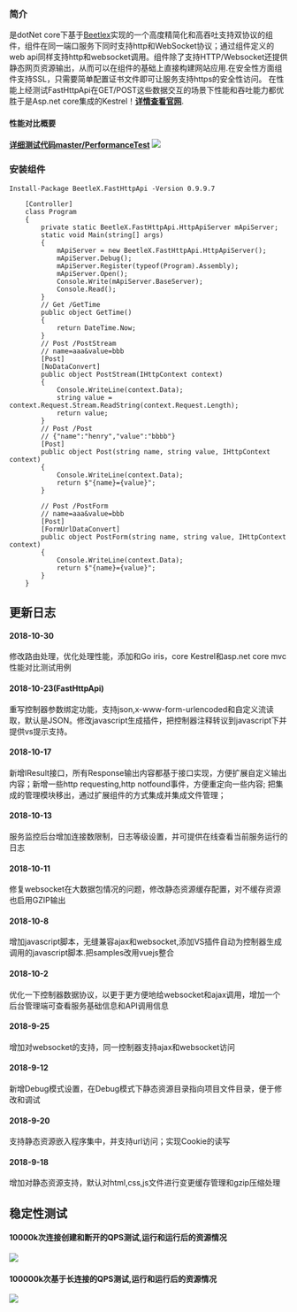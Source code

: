 ### 简介
是dotNet core下基于[Beetlex](https://github.com/IKende/BeetleX)实现的一个高度精简化和高吞吐支持双协议的组件，组件在同一端口服务下同时支持http和WebSocket协议；通过组件定义的web api同样支持http和websocket调用。组件除了支持HTTP/Websocket还提供静态网页资源输出，从而可以在组件的基础上直接构建网站应用.在安全性方面组件支持SSL，只需要简单配置证书文件即可让服务支持https的安全性访问。 在性能上经测试FastHttpApi在GET/POST这些数据交互的场景下性能和吞吐能力都优胜于是Asp.net core集成的Kestrel！**[详情查看官网](http://www.ikende.com/)**.
#### 性能对比概要
**[详细测试代码master/PerformanceTest](https://github.com/IKende/FastHttpApi/tree/master/PerformanceTest)**
![](https://i.imgur.com/A4hYksO.png)

### 安装组件
```
Install-Package BeetleX.FastHttpApi -Version 0.9.9.7
```

```
    [Controller]
    class Program
    {
        private static BeetleX.FastHttpApi.HttpApiServer mApiServer;
        static void Main(string[] args)
        {
            mApiServer = new BeetleX.FastHttpApi.HttpApiServer();
            mApiServer.Debug();
            mApiServer.Register(typeof(Program).Assembly);
            mApiServer.Open();
            Console.Write(mApiServer.BaseServer);
            Console.Read();
        }
        // Get /GetTime  
        public object GetTime()
        {
            return DateTime.Now;
        }
        // Post /PostStream
        // name=aaa&value=bbb
        [Post]
        [NoDataConvert]
        public object PostStream(IHttpContext context)
        {
            Console.WriteLine(context.Data);
            string value = context.Request.Stream.ReadString(context.Request.Length);
            return value;
        }
        // Post /Post
        // {"name":"henry","value":"bbbb"}
        [Post]
        public object Post(string name, string value, IHttpContext context)
        {
            Console.WriteLine(context.Data);
            return $"{name}={value}";
        }
        
        // Post /PostForm
        // name=aaa&value=bbb
        [Post]
        [FormUrlDataConvert]
        public object PostForm(string name, string value, IHttpContext context)
        {
            Console.WriteLine(context.Data);
            return $"{name}={value}";
        }
    }
```

## 更新日志
#### 2018-10-30
修改路由处理，优化处理性能，添加和Go iris，core Kestrel和asp.net core mvc性能对比测试用例
#### 2018-10-23(FastHttpApi)
重写控制器参数绑定功能，支持json,x-www-form-urlencoded和自定义流读取，默认是JSON。修改javascript生成插件，把控制器注释转议到javascript下并提供vs提示支持。
#### 2018-10-17
新增IResult接口，所有Response输出内容都基于接口实现，方便扩展自定义输出内容；新增一些http requesting,http notfound事件，方便重定向一些内容; 把集成的管理模块移出，通过扩展组件的方式集成并集成文件管理；
#### 2018-10-13
服务监控后台增加连接数限制，日志等级设置，并可提供在线查看当前服务运行的日志
#### 2018-10-11
修复websocket在大数据包情况的问题，修改静态资源缓存配置，对不缓存资源也启用GZIP输出
#### 2018-10-8
增加javascript脚本，无缝兼容ajax和websocket,添加VS插件自动为控制器生成调用的javascript脚本.把samples改用vuejs整合
#### 2018-10-2
优化一下控制器数据协议，以更于更方便地给websocket和ajax调用，增加一个后台管理端可查看服务基础信息和API调用信息
#### 2018-9-25
增加对websocket的支持，同一控制器支持ajax和websocket访问
#### 2018-9-12
新增Debug模式设置，在Debug模式下静态资源目录指向项目文件目录，便于修改和调试
#### 2018-9-20
支持静态资源嵌入程序集中，并支持url访问；实现Cookie的读写
#### 2018-9-18
增加对静态资源支持，默认对html,css,js文件进行变更缓存管理和gzip压缩处理
## 稳定性测试
#### 10000k次连接创建和断开的QPS测试,运行和运行后的资源情况
![](https://i.imgur.com/u1cynsb.png)
#### 100000k次基于长连接的QPS测试,运行和运行后的资源情况
![](https://i.imgur.com/NkY6plh.png)


